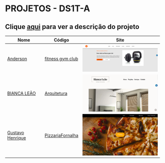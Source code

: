 # PROJETOS - DS1T-A

## Clique [aqui](https://github.com/fernandoleonid/one-page-2022) para ver a descrição do projeto

| Nome          | Código                        | Site                              |
| --------------| ------------------------------|-----------------------------------|
| [Anderson](https://github.com/)     |[fitness gym club](./Anderson/)      | [<img src="./Anderson/image/image.png" width="300">](https://fernandoleonid.github.io/one-page-2022/ds1t-a/Anderson)|
| [BIANCA LEÃO](https://github.com/leaobia)     |[Arquitetura](./biancaLeao/Arquitetura/)      | [<img src="./biancaLeao/Arquitetura/img/telainicial.PNG" width="300">](https://fernandoleonid.github.io/one-page-2022/ds1t-a/biancaLeao/Arquitetura/)|
| [Gustavo Henrique](https://github.com/GustavoHenriqueProjects)     |[PizzariaFornalha](./GustavoHenrique/)      | [<img src="./image/../GustavoHenrique/imgReadme/TelaInicial.png" width="300">](https://fernandoleonid.github.io/one-page-2022/ds1t-a/GustavoHenrique/)|